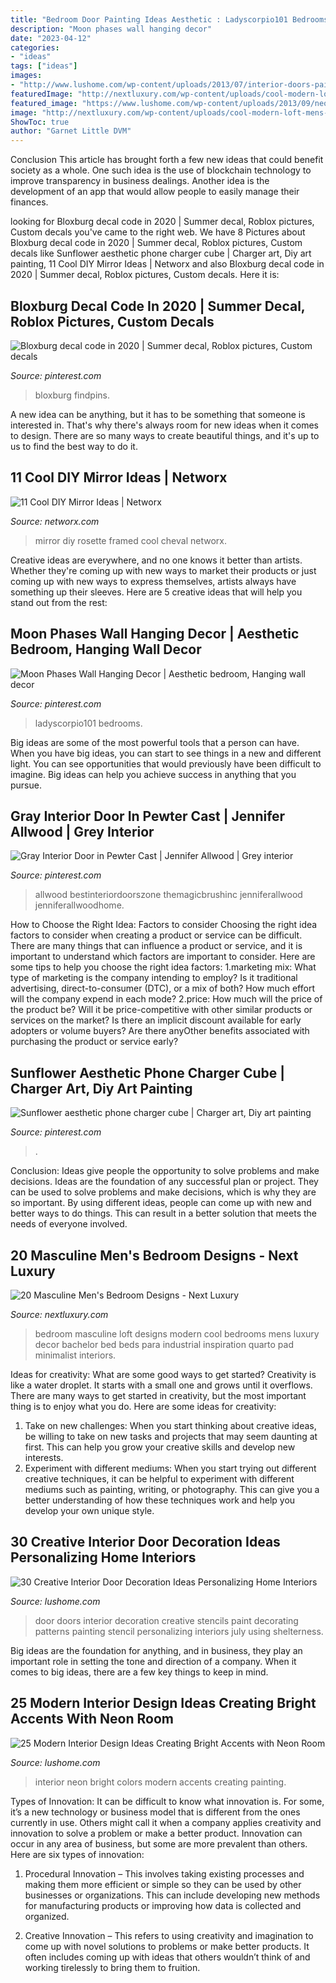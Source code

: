```yaml
---
title: "Bedroom Door Painting Ideas Aesthetic : Ladyscorpio101 Bedrooms"
description: "Moon phases wall hanging decor"
date: "2023-04-12"
categories:
- "ideas"
tags: ["ideas"]
images:
- "http://www.lushome.com/wp-content/uploads/2013/07/interior-doors-painting-decoration-patterns-14.jpg"
featuredImage: "http://nextluxury.com/wp-content/uploads/cool-modern-loft-mens-bedrooms.jpg"
featured_image: "https://www.lushome.com/wp-content/uploads/2013/09/neon-room-colors-modern-interior-design-trends-11.jpg"
image: "http://nextluxury.com/wp-content/uploads/cool-modern-loft-mens-bedrooms.jpg"
ShowToc: true
author: "Garnet Little DVM"
---
```



Conclusion
This article has brought forth a few new ideas that could benefit society as a whole. One such idea is the use of blockchain technology to improve transparency in business dealings. Another idea is the development of an app that would allow people to easily manage their finances.

	

		
looking for Bloxburg decal code in 2020 | Summer decal, Roblox pictures, Custom decals you've came to the right web. We have 8 Pictures about Bloxburg decal code in 2020 | Summer decal, Roblox pictures, Custom decals like Sunflower aesthetic phone charger cube | Charger art, Diy art painting, 11 Cool DIY Mirror Ideas | Networx and also Bloxburg decal code in 2020 | Summer decal, Roblox pictures, Custom decals. Here it is:
		
    
## Bloxburg Decal Code In 2020 | Summer Decal, Roblox Pictures, Custom Decals

<img loading=lazy src="https://i.pinimg.com/736x/f2/b4/5d/f2b45d5fb74823bedcace36648d8c936.jpg" onerror="this.onerror=null;this.src='https://tse2.mm.bing.net/th?id=OIP.HEkj66Q2k9ViTQ5RBUVRqwHaNL&amp;pid=15.1';" alt="Bloxburg decal code in 2020 | Summer decal, Roblox pictures, Custom decals">

_Source: pinterest.com_

>bloxburg findpins. 

	

A new idea can be anything, but it has to be something that someone is interested in. That's why there's always room for new ideas when it comes to design. There are so many ways to create beautiful things, and it's up to us to find the best way to do it.

    
## 11 Cool DIY Mirror Ideas | Networx

<img loading=lazy src="https://networx.global.ssl.fastly.net/media/max/800x600/art_5afc7e1006b30.jpeg" onerror="this.onerror=null;this.src='https://tse1.mm.bing.net/th?id=OIP.LAb4UehHv_7imd0l7T1tXQHaLH&amp;pid=15.1';" alt="11 Cool DIY Mirror Ideas | Networx">

_Source: networx.com_

>mirror diy rosette framed cool cheval networx. 

	

Creative ideas are everywhere, and no one knows it better than artists. Whether they're coming up with new ways to market their products or just coming up with new ways to express themselves, artists always have something up their sleeves. Here are 5 creative ideas that will help you stand out from the rest: 

    
## Moon Phases Wall Hanging Decor | Aesthetic Bedroom, Hanging Wall Decor

<img loading=lazy src="https://i.pinimg.com/736x/a0/52/0a/a0520a35605fdbff451030deecbc79e2.jpg" onerror="this.onerror=null;this.src='https://tse1.mm.bing.net/th?id=OIP.saIi2czdtQPdC8KTiqpxigHaLH&amp;pid=15.1';" alt="Moon Phases Wall Hanging Decor | Aesthetic bedroom, Hanging wall decor">

_Source: pinterest.com_

>ladyscorpio101 bedrooms. 

	

Big ideas are some of the most powerful tools that a person can have. When you have big ideas, you can start to see things in a new and different light. You can see opportunities that would previously have been difficult to imagine. Big ideas can help you achieve success in anything that you pursue.

    
## Gray Interior Door In Pewter Cast | Jennifer Allwood | Grey Interior

<img loading=lazy src="https://i.pinimg.com/736x/44/df/25/44df2593964606d12f1e5df3ce01e46e.jpg" onerror="this.onerror=null;this.src='https://tse4.mm.bing.net/th?id=OIP.vNvlLVraCnOM23-_NOmemAHaLH&amp;pid=15.1';" alt="Gray Interior Door in Pewter Cast | Jennifer Allwood | Grey interior">

_Source: pinterest.com_

>allwood bestinteriordoorszone themagicbrushinc jenniferallwood jenniferallwoodhome. 

	

How to Choose the Right Idea: Factors to consider
Choosing the right idea factors to consider when creating a product or service can be difficult. There are many things that can influence a product or service, and it is important to understand which factors are important to consider. Here are some tips to help you choose the right idea factors:
1.marketing mix: What type of marketing is the company intending to employ? Is it traditional advertising, direct-to-consumer (DTC), or a mix of both? How much effort will the company expend in each mode?
2.price: How much will the price of the product be? Will it be price-competitive with other similar products or services on the market? Is there an implicit discount available for early adopters or volume buyers? Are there anyOther benefits associated with purchasing the product or service early?

    
## Sunflower Aesthetic Phone Charger Cube | Charger Art, Diy Art Painting

<img loading=lazy src="https://i.pinimg.com/736x/6a/4e/d8/6a4ed8a314981a0ebe79c9671fc1b479.jpg" onerror="this.onerror=null;this.src='https://tse3.mm.bing.net/th?id=OIP.rOs2zwYeeizcGypdX_QUCAHaJ3&amp;pid=15.1';" alt="Sunflower aesthetic phone charger cube | Charger art, Diy art painting">

_Source: pinterest.com_

>. 

	

Conclusion: Ideas give people the opportunity to solve problems and make decisions.
Ideas are the foundation of any successful plan or project. They can be used to solve problems and make decisions, which is why they are so important. By using different ideas, people can come up with new and better ways to do things. This can result in a better solution that meets the needs of everyone involved.

    
## 20 Masculine Men&#039;s Bedroom Designs - Next Luxury

<img loading=lazy src="http://nextluxury.com/wp-content/uploads/cool-modern-loft-mens-bedrooms.jpg" onerror="this.onerror=null;this.src='https://tse1.mm.bing.net/th?id=OIP.PpxvYBfrHRC80qXGzsxAQwAAAA&amp;pid=15.1';" alt="20 Masculine Men&#039;s Bedroom Designs - Next Luxury">

_Source: nextluxury.com_

>bedroom masculine loft designs modern cool bedrooms mens luxury decor bachelor bed beds para industrial inspiration quarto pad minimalist interiors. 

	

Ideas for creativity: What are some good ways to get started?
Creativity is like a water droplet. It starts with a small one and grows until it overflows. There are many ways to get started in creativity, but the most important thing is to enjoy what you do. Here are some ideas for creativity: 
1. Take on new challenges: When you start thinking about creative ideas, be willing to take on new tasks and projects that may seem daunting at first. This can help you grow your creative skills and develop new interests. 
2. Experiment with different mediums: When you start trying out different creative techniques, it can be helpful to experiment with different mediums such as painting, writing, or photography. This can give you a better understanding of how these techniques work and help you develop your own unique style. 

    
## 30 Creative Interior Door Decoration Ideas Personalizing Home Interiors

<img loading=lazy src="http://www.lushome.com/wp-content/uploads/2013/07/interior-doors-painting-decoration-patterns-14.jpg" onerror="this.onerror=null;this.src='https://tse4.mm.bing.net/th?id=OIP.Mn8GMEG5tysExarV1gxEhQAAAA&amp;pid=15.1';" alt="30 Creative Interior Door Decoration Ideas Personalizing Home Interiors">

_Source: lushome.com_

>door doors interior decoration creative stencils paint decorating patterns painting stencil personalizing interiors july using shelterness. 

	

Big ideas are the foundation for anything, and in business, they play an important role in setting the tone and direction of a company. When it comes to big ideas, there are a few key things to keep in mind. 

    
## 25 Modern Interior Design Ideas Creating Bright Accents With Neon Room

<img loading=lazy src="https://www.lushome.com/wp-content/uploads/2013/09/neon-room-colors-modern-interior-design-trends-11.jpg" onerror="this.onerror=null;this.src='https://tse2.mm.bing.net/th?id=OIP.Ub0cXCxOpW31f6LyO2K3VwHaFV&amp;pid=15.1';" alt="25 Modern Interior Design Ideas Creating Bright Accents with Neon Room">

_Source: lushome.com_

>interior neon bright colors modern accents creating painting. 

	

Types of Innovation:
It can be difficult to know what innovation is. For some, it’s a new technology or business model that is different from the ones currently in use. Others might call it when a company applies creativity and innovation to solve a problem or make a better product. Innovation can occur in any area of business, but some are more prevalent than others. Here are six types of innovation:
1. Procedural Innovation – This involves taking existing processes and making them more efficient or simple so they can be used by other businesses or organizations. This can include developing new methods for manufacturing products or improving how data is collected and organized.

2. Creative Innovation – This refers to using creativity and imagination to come up with novel solutions to problems or make better products. It often includes coming up with ideas that others wouldn’t think of and working tirelessly to bring them to fruition.


